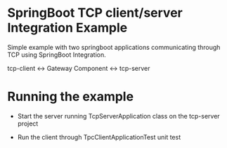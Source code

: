 # SpringBoot TCP client/server Integration Example

Simple example with two springboot applications communicating through TCP using SpringBoot Integration.

tcp-client <-> Gateway Component <-> tcp-server

# Running the example

* Start the server running TcpServerApplication class on the tcp-server project

* Run the client through TpcClientApplicationTest unit test
